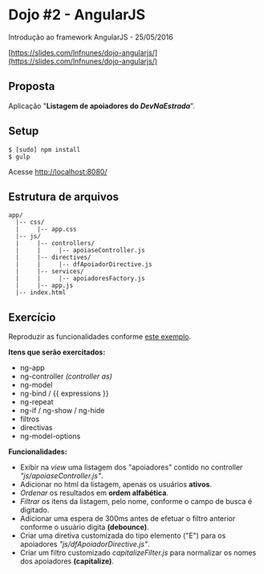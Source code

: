 # Dojo #2 - AngularJS

Introdução ao framework AngularJS - 25/05/2016

[https://slides.com/lnfnunes/dojo-angularjs/](https://slides.com/lnfnunes/dojo-angularjs/)

## Proposta

Aplicação "**Listagem de apoiadores do _DevNaEstrada_**".


## Setup

`$ [sudo] npm install`  
`$ gulp`

Acesse [http://localhost:8080/](http://localhost:8080/)


## Estrutura de arquivos

```
app/
  |-- css/
  |     |-- app.css
  |-- js/
  |     |-- controllers/
  |     |     |-- apoiaseController.js
  |     |-- directives/
  |     |     |-- dfApoiadorDirective.js
  |     |-- services/
  |     |     |-- apoiadoresFactory.js
  |     |-- app.js
  |-- index.html
```

## Exercício
Reproduzir as funcionalidades conforme [este exemplo](http://codepen.io/lnfnunes/full/YqBYpQ/).


**Itens que serão exercitados:**

* ng-app
* ng-controller _(controller as)_
* ng-model
* ng-bind / {{ expressions }}
* ng-repeat
* ng-if / ng-show / ng-hide
* filtros
* directivas
* ng-model-options


**Funcionalidades:**

* Exibir na _view_ uma listagem dos "apoiadores" contido no controller _"js/apoiaseController.js"_.
* Adicionar no html da listagem, apenas os usuários **ativos**.
* _Ordenar_ os resultados em **ordem alfabética**.
* _Filtrar_ os itens da listagem, pelo nome, conforme o campo de busca é digitado.
* Adicionar uma espera de 300ms antes de efetuar o filtro anterior conforme o usuário digita **(debounce)**.
* Criar uma diretiva customizada do tipo elemento ("E") para os apoiadores _"js/dfApoiadorDirective.js"_.
* Criar um filtro customizado _capitalizeFilter.js_ para normalizar os nomes dos apoiadores **(capitalize)**.
